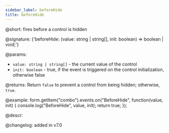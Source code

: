 ```yaml
---
sidebar_label: beforeHide
title: beforeHide
---          
```


@short: fires before a control is hidden

@signature: {'beforeHide: (value: string | string[], init: boolean) => boolean | void;'}

@params:
- `value: string | string[]` - the current value of the control
- `init: boolean` - true, if the event is triggered on the control initialization, otherwise false

@returns:
Return `false` to prevent a control from being hidden; otherwise, `true`.

@example:
form.getItem("combo").events.on("BeforeHide", function(value, init) {
    console.log("BeforeHide", value, init);
    return true;
});

@descr:

@changelog: added in v7.0
